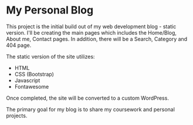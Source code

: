 # My Personal Blog
This project is the initial build out of my web development blog - static version. I'll be creating the main pages which includes the Home/Blog, About me, Contact pages. In addition, there will be a Search, Category and 404 page.


The static version of the site utilizes:
* HTML
* CSS (Bootstrap)
* Javascript
* Fontawesome

Once completed, the site will be converted to a custom WordPress.

The primary goal for my blog is to share my coursework and personal projects.